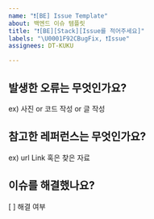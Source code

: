 ```yaml
---
name: "❗[BE] Issue Template"
about: 백엔드 이슈 템플릿
title: "❗[BE][Stack][Issue를 적어주세요]"
labels: "\U0001F92CBugFix, ❗Issue"
assignees: DT-KUKU

---
```


## 발생한 오류는 무엇인가요?
ex) 사진 or 코드 작성 or 글 작성

## 참고한 레퍼런스는 무엇인가요?
ex) url Link 혹은 찾은 자료

## 이슈를 해결했나요?
[ ] 해결 여부
